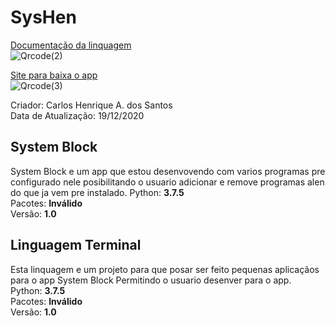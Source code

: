 # SysHen

<a href="https://carloshenrique13.github.io/SysHen/index.html" >Documentação da linquagem</a><br>
![Qrcode(2)](https://user-images.githubusercontent.com/62728022/102691934-debecc00-41ee-11eb-9a5f-d2b5084e19dc.png)

<a href="http://syshen.epizy.com/?i=1" >Site para baixa o app</a><br>
![Qrcode(3)](https://user-images.githubusercontent.com/62728022/102691936-e5e5da00-41ee-11eb-9c28-75a4a9448467.png)

Criador: Carlos Henrique A. dos Santos<br>
Data de Atualização: 19/12/2020

## System Block
System Block e um app que estou desenvovendo com varios programas pre configurado nele
	posibilitando o usuario adicionar e remove programas alen do que ja vem pre instalado.
 Python: **3.7.5**<br>
 Pacotes: **Inválido**<br>
 Versão: **1.0**
## Linguagem  Terminal
Esta linquagem e um projeto para que posar ser feito pequenas aplicaçãos para o app System Block
 Permitindo o usuario desenver para o app.<br>
 Python: **3.7.5**<br>
 Pacotes: **Inválido**<br>
 Versão: **1.0**
